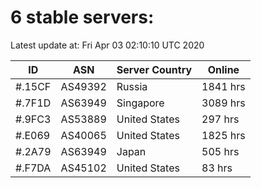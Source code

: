 # 6 stable servers:

Latest update at: Fri Apr 03 02:10:10 UTC 2020

| ID | ASN | Server Country | Online |
| -- | --- | -------------- | ------ |
| #.15CF | AS49392 | Russia | 1841 hrs |
| #.7F1D | AS63949 | Singapore | 3089 hrs |
| #.9FC3 | AS53889 | United States | 297 hrs |
| #.E069 | AS40065 | United States | 1825 hrs |
| #.2A79 | AS63949 | Japan | 505 hrs |
| #.F7DA | AS45102 | United States | 83 hrs |

